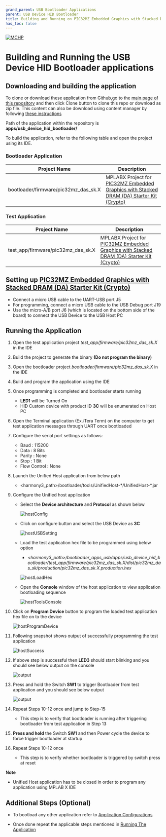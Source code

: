 ```yaml
---
grand_parent: USB Bootloader Applications
parent: USB Device HID Bootloader
title: Building and Running on PIC32MZ Embedded Graphics with Stacked DRAM (DA) Starter Kit (Crypto)
has_toc: false
---
```


[![MCHP](https://www.microchip.com/ResourcePackages/Microchip/assets/dist/images/logo.png)](https://www.microchip.com)

# Building and Running the USB Device HID Bootloader applications

## Downloading and building the application

To clone or download these application from Github,go to the [main page of this repository](https://github.com/Microchip-MPLAB-Harmony/bootloader_apps_usb) and then click Clone button to clone this repo or download as zip file. This content can also be download using content manager by following [these instructions](https://github.com/Microchip-MPLAB-Harmony/contentmanager/wiki)

Path of the application within the repository is **apps/usb_device_hid_bootloader/**

To build the application, refer to the following table and open the project using its IDE.

### Bootloader Application

| Project Name      | Description                                    |
| ----------------- | ---------------------------------------------- |
| bootloader/firmware/pic32mz_das_sk.X    | MPLABX Project for [PIC32MZ Embedded Graphics with Stacked DRAM (DA) Starter Kit (Crypto)](http://www.microchip.com/DevelopmentTools/ProductDetails/DM320010-C)|

### Test Application

| Project Name      | Description                                    |
| ----------------- | ---------------------------------------------- |
| test_app/firmware/pic32mz_das_sk.X    | MPLABX Project for [PIC32MZ Embedded Graphics with Stacked DRAM (DA) Starter Kit (Crypto)](http://www.microchip.com/DevelopmentTools/ProductDetails/DM320010-C)|

## Setting up [PIC32MZ Embedded Graphics with Stacked DRAM (DA) Starter Kit (Crypto)](http://www.microchip.com/DevelopmentTools/ProductDetails/DM320010-C)

- Connect a micro USB cable to the UART-USB port J5
- For programming, connect a micro USB cable to the USB Debug port J19
- Use the micro-A/B port J6 (which is located on the bottom side of the board) to connect the USB Device to the USB Host PC

## Running the Application

1. Open the test application project *test_app/firmware/pic32mz_das_sk.X* in the IDE
2. Build the project to generate the binary **(Do not program the binary)**
3. Open the bootloader project *bootloader/firmware/pic32mz_das_sk.X* in the IDE
4. Build and program the application using the IDE

5. Once programming is completed and bootloader starts running
    - **LED1** will be Turned On
    -  HID Custom device with product ID **3C** will be enumerated on Host PC

6. Open the Terminal application (Ex.:Tera Term) on the computer to get test application messages through UART once bootloaded
7. Configure the serial port settings as follows:
    - Baud : 115200
    - Data : 8 Bits
    - Parity : None
    - Stop : 1 Bit
    - Flow Control : None

8. Launch the Unified Host application from below path
    - \<harmony3_path\>/bootloader/tools/UnifiedHost-\*/UnifiedHost-\*.jar

9. Configure the Unified host application
    - Select the **Device architecture** and **Protocol** as shown below

        ![hostConfig](../../docs/images/unified_host_config.png)

    - Click on configure button and select the USB Device as **3C**

        ![hostUSBSetting](../../docs/images/unified_host_usb_setting.png)

    - Load the test application hex file to be programmed using below option
        - *\<harmony3_path\>/bootloader_apps_usb/apps/usb_device_hid_bootloader/test_app/firmware/pic32mz_das_sk.X/dist/pic32mz_das_sk/production/pic32mz_das_sk.X.production.hex*

        ![hostLoadHex](../../docs/images/unified_host_load_hex.png)

    - Open the **Console** window of the host application to view application bootloading sequence

        ![hostToolsConsole](../../docs/images/unified_host_tools_console.png)

10. Click on **Program Device** button to program the loaded test application hex file on to the device

    ![hostProgramDevice](../../docs/images/unified_host_program_device.png)

11. Following snapshot shows output of successfully programming the test application

    ![hostSuccess](../../docs/images/unified_host_success.png)

12. If above step is successful then **LED3** should start blinking and you should see below output on the console

    ![output](./images/btl_usb_device_hid_test_app_console_success.png)

13. Press and hold the Switch **SW1** to trigger Bootloader from test application and you should see below output

    ![output](./images/btl_usb_device_hid_test_app_console_trigger_bootloader.png)

14. Repeat Steps 10-12 once and jump to Step-15
    - This step is to verify that bootloader is running after triggering bootloader from test application in Step 13

15. **Press and hold** the Switch **SW1** and then Power cycle the device to force trigger bootloader at startup
16. Repeat Steps 10-12 once
    - This step is to verify whether bootloader is triggered by switch press at reset

**Note**
- Unified Host application has to be closed in order to program any application using MPLAB X IDE


## Additional Steps (Optional)
- To bootload any other application refer to [Application Configurations](../../docs/readme_configure_application_pic32m.md)

- Once done repeat the applicable steps mentioned in [Running The Application](#running-the-application)
